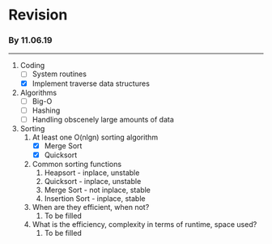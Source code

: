 # Revision

### By 11.06.19
---------------
1. Coding 
	- [ ] System routines
	- [x] Implement traverse data structures
2. Algorithms
	- [ ] Big-O
	- [ ] Hashing
	- [ ] Handling obscenely large amounts of data
3. Sorting
	1. At least one O(nlgn) sorting algorithm
		- [x] Merge Sort
		- [x] Quicksort
	2. Common sorting functions
		1. Heapsort - inplace, unstable
		2. Quicksort - inplace, unstable
		3. Merge Sort - not inplace, stable
		4. Insertion Sort - inplace, stable
	3. When are they efficient, when not?
		1. To be filled
	4. What is the efficiency, complexity in terms of runtime, space used?
		1. To be filled
	
